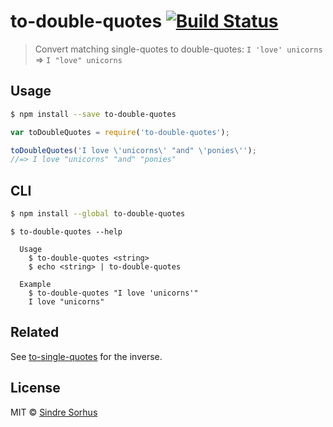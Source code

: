 # to-double-quotes [![Build Status](https://travis-ci.org/sindresorhus/to-double-quotes.svg?branch=master)](https://travis-ci.org/sindresorhus/to-double-quotes)

> Convert matching single-quotes to double-quotes: `I 'love' unicorns` => `I "love" unicorns`


## Usage

```sh
$ npm install --save to-double-quotes
```

```js
var toDoubleQuotes = require('to-double-quotes');

toDoubleQuotes('I love \'unicorns\' "and" \'ponies\'');
//=> I love "unicorns" "and" "ponies"
```


## CLI

```sh
$ npm install --global to-double-quotes
```

```
$ to-double-quotes --help

  Usage
    $ to-double-quotes <string>
    $ echo <string> | to-double-quotes

  Example
    $ to-double-quotes "I love 'unicorns'"
    I love "unicorns"
```


## Related

See [to-single-quotes](https://github.com/sindresorhus/to-single-quotes) for the inverse.


## License

MIT © [Sindre Sorhus](http://sindresorhus.com)
